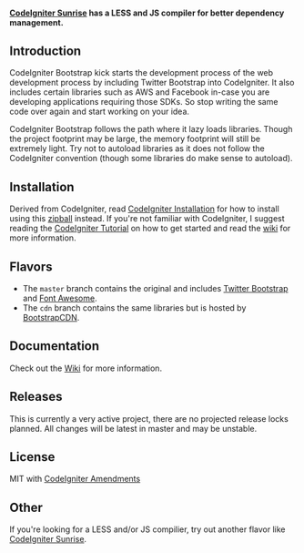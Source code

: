 #### [CodeIgniter Sunrise](https://github.com/sjlu/CodeIgniter-Sunrise) has a LESS and JS compiler for better dependency management.

## Introduction

CodeIgniter Bootstrap kick starts the development process of the web development process by including Twitter Bootstrap into CodeIgniter. It also includes certain libraries such as AWS and Facebook in-case you are developing applications requiring those SDKs. So stop writing the same code over again and start working on your idea.

CodeIgniter Bootstrap follows the path where it lazy loads libraries. Though the project footprint may be large, the memory footprint will still be extremely light. Try not to autoload libraries as it does not follow the CodeIgniter convention (though some libraries do make sense to autoload).

## Installation

Derived from CodeIgniter, read [CodeIgniter Installation](http://codeigniter.com/user_guide/installation/index.html) for how to install using this [zipball](https://github.com/sjlu/CodeIgniter-Bootstrap/zipball/master) instead. If you're not familiar with CodeIgniter, I suggest reading the [CodeIgniter Tutorial](http://codeigniter.com/user_guide/tutorial/index.html) on how to get started and read the [wiki](https://github.com/sjlu/CodeIgniter-Bootstrap/wiki) for more information.

## Flavors

* The `master` branch contains the original and includes [Twitter Bootstrap](http://twitter.github.io/bootstrap/) and [Font Awesome](http://fortawesome.github.io/Font-Awesome/).
* The `cdn` branch contains the same libraries but is hosted by [BootstrapCDN](http://www.bootstrapcdn.com/).

## Documentation

Check out the [Wiki](https://github.com/sjlu/CodeIgniter-Bootstrap/wiki) for more information.

## Releases

This is currently a very active project, there are no projected release locks planned. All changes will be latest in master and may be unstable.

## License

MIT with [CodeIgniter Amendments](http://codeigniter.com/user_guide/license.html)

## Other

If you're looking for a LESS and/or JS compilier, try out another flavor like [CodeIgniter Sunrise](https://github.com/sjlu/CodeIgniter-Sunrise).
